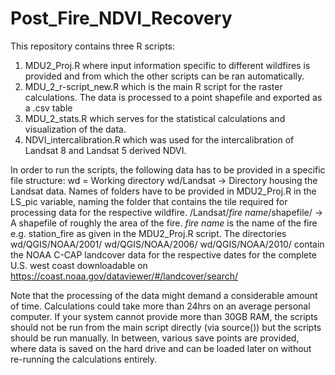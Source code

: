 # Post_Fire_NDVI_Recovery
This repository contains three R scripts:
1) MDU2_Proj.R where input information specific to different wildfires is provided and from which the other scripts can be ran automatically.
2) MDU_2_r-script_new.R which is the main R script for the raster calculations. The data is processed to a point shapefile and exported as a .csv table
3) MDU_2_stats.R which serves for the statistical calculations and visualization of the data.
4) NDVI_intercalibration.R which was used for the intercalibration of Landsat 8 and Landsat 5 derived NDVI.

In order to run the scripts, the following data has to be provided in a specific file structure:
wd = Working directory
wd/Landsat -> Directory housing the Landsat data. Names of folders have to be provided in MDU2_Proj.R in the LS_pic variable, naming the folder that contains the tile required for processing data for the respective wildfire.
/Landsat/*fire name*/shapefile/ -> A shapefile of roughly the area of the fire. *fire name* is the name of the fire e.g. station_fire as given in the MDU2_Proj.R script.
The directories
wd/QGIS/NOAA/2001/
wd/QGIS/NOAA/2006/
wd/QGIS/NOAA/2010/
contain the NOAA C-CAP landcover data for the respective dates for the complete U.S. west coast downloadable on https://coast.noaa.gov/dataviewer/#/landcover/search/

Note that the processing of the data might demand a considerable amount of time. Calculations could take more than 24hrs on an average personal computer.
If your system cannot provide more than 30GB RAM, the scripts should not be run from the main script directly (via source()) but the scripts should be run manually. In between, various save points are provided, where data is saved on the hard drive and can be loaded later on without re-running the calculations entirely.
